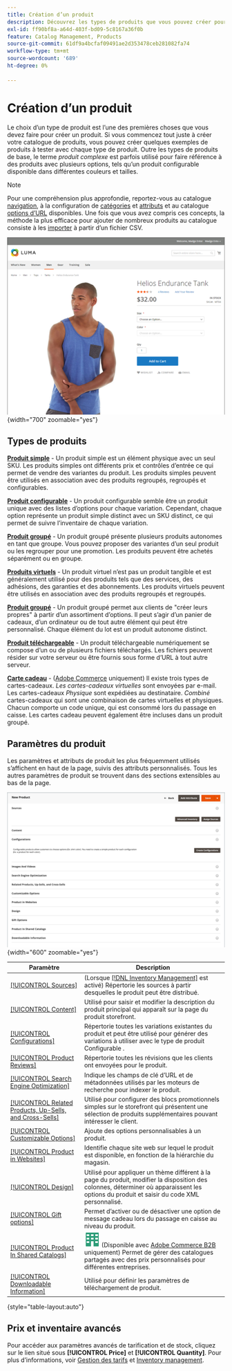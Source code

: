```yaml
---
title: Création d’un produit
description: Découvrez les types de produits que vous pouvez créer pour votre catalogue.
exl-id: ff90bf8a-a64d-403f-bd09-5c8167a36f0b
feature: Catalog Management, Products
source-git-commit: 61df9a4bcfaf09491ae2d353478ceb281082fa74
workflow-type: tm+mt
source-wordcount: '689'
ht-degree: 0%

---
```


# Création d’un produit

Le choix d’un type de produit est l’une des premières choses que vous devez faire pour créer un produit. Si vous commencez tout juste à créer votre catalogue de produits, vous pouvez créer quelques exemples de produits à tester avec chaque type de produit. Outre les types de produits de base, le terme _produit complexe_ est parfois utilisé pour faire référence à des produits avec plusieurs options, tels qu’un produit configurable disponible dans différentes couleurs et tailles.

>[!NOTE]
>
>Pour une compréhension plus approfondie, reportez-vous au catalogue [navigation](navigation.md), à la configuration de [catégories](categories.md) et [attributs](product-attributes.md) et au catalogue [options d’URL](catalog-urls.md) disponibles. Une fois que vous avez compris ces concepts, la méthode la plus efficace pour ajouter de nombreux produits au catalogue consiste à les [importer](../systems/data-import.md) à partir d’un fichier CSV.

![Page produit sur le storefront](./assets/storefront-product-page.png){width="700" zoomable="yes"}

## Types de produits

**[Produit simple](product-create-simple.md)** - Un produit simple est un élément physique avec un seul SKU. Les produits simples ont différents prix et contrôles d’entrée ce qui permet de vendre des variantes du produit. Les produits simples peuvent être utilisés en association avec des produits regroupés, regroupés et configurables.

**[Produit configurable](product-create-configurable.md)** - Un produit configurable semble être un produit unique avec des listes d’options pour chaque variation. Cependant, chaque option représente un produit simple distinct avec un SKU distinct, ce qui permet de suivre l’inventaire de chaque variation.

**[Produit groupé](product-create-grouped.md)** - Un produit groupé présente plusieurs produits autonomes en tant que groupe. Vous pouvez proposer des variantes d’un seul produit ou les regrouper pour une promotion. Les produits peuvent être achetés séparément ou en groupe.

**[Produits virtuels](product-create-virtual.md)** - Un produit virtuel n’est pas un produit tangible et est généralement utilisé pour des produits tels que des services, des adhésions, des garanties et des abonnements. Les produits virtuels peuvent être utilisés en association avec des produits regroupés et regroupés.

**[Produit groupé](product-create-bundle.md)** - Un produit groupé permet aux clients de &quot;créer leurs propres&quot; à partir d’un assortiment d’options. Il peut s’agir d’un panier de cadeaux, d’un ordinateur ou de tout autre élément qui peut être personnalisé. Chaque élément du lot est un produit autonome distinct.

**[Produit téléchargeable](product-create-downloadable.md)** - Un produit téléchargeable numériquement se compose d’un ou de plusieurs fichiers téléchargés. Les fichiers peuvent résider sur votre serveur ou être fournis sous forme d’URL à tout autre serveur.

**[Carte cadeau](product-gift-card-create.md)** - ([Adobe Commerce](../landing/home.md#product-editions) uniquement) Il existe trois types de cartes-cadeaux. _Les cartes-cadeaux virtuelles_ sont envoyées par e-mail. Les cartes-cadeaux _Physique_ sont expédiées au destinataire. _Combiné_ cartes-cadeaux qui sont une combinaison de cartes virtuelles et physiques. Chacun comporte un code unique, qui est consommé lors du passage en caisse. Les cartes cadeau peuvent également être incluses dans un produit groupé.

## Paramètres du produit

Les paramètres et attributs de produit les plus fréquemment utilisés s’affichent en haut de la page, suivis des attributs personnalisés. Tous les autres paramètres de produit se trouvent dans des sections extensibles au bas de la page.

![Paramètres du produit](./assets/product-settings.png){width="600" zoomable="yes"}

| Paramètre | Description |
|--- |--- |
| [[!UICONTROL Sources]](../inventory-management/sources-assign-per-product.md) | (Lorsque [[!DNL Inventory Management]](../inventory-management/introduction.md) est activé) Répertorie les sources à partir desquelles le produit peut être distribué. |
| [[!UICONTROL Content]](product-content.md) | Utilisé pour saisir et modifier la description du produit principal qui apparaît sur la page du produit storefront. |
| [[!UICONTROL Configurations]](product-configurations.md) | Répertorie toutes les variations existantes du produit et peut être utilisé pour générer des variations à utiliser avec le type de produit Configurable . |
| [[!UICONTROL Product Reviews]](settings-advanced-product-reviews.md) | Répertorie toutes les révisions que les clients ont envoyées pour le produit. |
| [[!UICONTROL Search Engine Optimization]](product-search-engine-optimization.md) | Indique les champs de clé d’URL et de métadonnées utilisés par les moteurs de recherche pour indexer le produit. |
| [[!UICONTROL Related Products, Up-Sells, and Cross-Sells]](related-products-up-sells-cross-sells.md) | Utilisé pour configurer des blocs promotionnels simples sur le storefront qui présentent une sélection de produits supplémentaires pouvant intéresser le client. |
| [[!UICONTROL Customizable Options]](settings-advanced-custom-options.md) | Ajoute des options personnalisables à un produit. |
| [[!UICONTROL Product in Websites]](settings-basic-websites.md) | Identifie chaque site web sur lequel le produit est disponible, en fonction de la hiérarchie du magasin. |
| [[!UICONTROL Design]](settings-advanced-design.md) | Utilisé pour appliquer un thème différent à la page du produit, modifier la disposition des colonnes, déterminer où apparaissent les options du produit et saisir du code XML personnalisé. |
| [[!UICONTROL Gift options]](product-gift-options.md) | Permet d’activer ou de désactiver une option de message cadeau lors du passage en caisse au niveau du produit. |
| [[!UICONTROL Product In Shared Catalogs]](../b2b/catalog-shared.md) | ![Adobe Commerce B2B](../assets/b2b.svg) (Disponible avec [Adobe Commerce B2B](../b2b/introduction.md) uniquement) Permet de gérer des catalogues partagés avec des prix personnalisés pour différentes entreprises. |
| [[!UICONTROL Downloadable Information]](product-create-downloadable.md#step-5-complete-the-downloadable-information) | Utilisé pour définir les paramètres de téléchargement de produit. |

{style="table-layout:auto"}

## Prix et inventaire avancés

Pour accéder aux paramètres avancés de tarification et de stock, cliquez sur le lien situé sous **[!UICONTROL Price]** et **[!UICONTROL Quantity]**. Pour plus d’informations, voir [Gestion des tarifs](pricing-advanced.md) et [Inventory management](../inventory-management/introduction.md).
